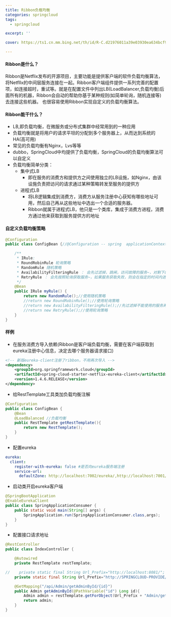 ```yaml
---
title: Ribbon负载均衡
categories: springcloud
tags:
  - springcloud

excerpt: ''

cover: https://ts1.cn.mm.bing.net/th/id/R-C.d21976011a39e03930ea634bcf9949a0?rik=J3TO%2fHI2l0DjwQ&riu=http%3a%2f%2fimage.qianye88.com%2fpic%2f50a86ca9519c5d51f894196d9d84cceb&ehk=9SJmQvzfm%2bHw5sqK2D8Jmi7fcHuHN5DBmMSWYw6%2bU%2fs%3d&risl=&pid=ImgRaw&r=0

---
```

#### Ribbon是什么？

Ribbon是Netflix发布的开源项目，主要功能是提供客户端的软件负载均衡算法，将NetflIx的中间层服务连接在一起。Ribbon客户端组件提供一系列完善的配置项，如连接超时，重试等。就是在配置文件中列出LB(LoadBalancer,负载均衡)后面所有的机器，Ribbon会自动的帮助你基于某种规则(如简单轮询，随机连接等) 去连接这些机器。 也很容易使用Ribbon实现自定义的负载均衡算法。

#### Ribbon能干什么？

- LB,即负载均衡，在微服务或分布式集群中经常用到的一种应用
- 负载均衡就是将用户的请求平坦的分配到多个服务器上，从而达到系统的HA(高可用)
- 常见的负载均衡有Nginx，Lvs等等
- dubbo，SpringCloud中均提供了负载均衡，SpringCloud的负载均衡算法可以自定义
- 负载均衡简单分类：
  - 集中式LB
    - 即在服务的消费方和提供方之间使用独立的LB设施，如Nginx，由该设施负责把访问的请求通过某种策略转发至服务的提供方
  - 进程式LB
    - 将LB逻辑集成到消费方，消费方从服务注册中心获知有哪些地址可用，然后自己再从这些地址中选出一个合适的服务器。
    - Ribbon就属于进程式LB，他只是一个类库，集成于消费方进程，消费方通过他来获取到服务提供方的地址

#### 自定义负载均衡策略

~~~java
@Configuration
public class ConfigBean {//@Configuration -- spring  applicationContext.xml

    /**
     * IRule:
     * RoundRobinRule 轮询策略
     * RandomRule 随机策略
     * AvailabilityFilteringRule ： 会先过滤掉，跳闸，访问故障的服务~，对剩下的进行轮询~
     * RetryRule ： 会先按照轮询获取服务~，如果服务获取失败，则会在指定的时间内进行，重试
     */
    @Bean
    public IRule myRule() {
        return new RandomRule();//使用随机策略
        //return new RoundRobinRule();//使用轮询策略
        //return new AvailabilityFilteringRule();//先过滤掉不能使用的服务再使用轮询策略
        //return new RetryRule();//使用轮询策略
    }
}

~~~

#### 样例

- 在服务消费方导入依赖(Ribbon是客户端负载均衡，需要在客户端获取到eureka注册中心信息，决定去哪个服务器请求接口)

```xml
<!-- 新版eureka-client注册了ribbon，不用再次导入 -->
<dependency>
    <groupId>org.springframework.cloud</groupId>
    <artifactId>spring-cloud-starter-netflix-eureka-client</artifactId>
    <version>1.4.6.RELEASE</version>
</dependency>
```

- 给RestTemplate工具类加负载均衡注解

~~~java
@Configuration
public class ConfigBean {
    @Bean
    @LoadBalanced //负载均衡
    public RestTemplate getRestTemplate(){
        return new RestTemplate();
    }
}
~~~

- 配置eureka

~~~yml
eureka:
  client:
    register-with-eureka: false #是否向eureka服务端注册
    service-url:
      defaultZone: http://localhost:7002/eureka/,http://localhost:7001/eureka #这里写eureka注册中心地址
~~~

- 启动类开启eureka客户端

~~~java
@SpringBootApplication
@EnableEurekaClient
public class SpringApplicationConsumer {
    public static void main(String[] args) {
        SpringApplication.run(SpringApplicationConsumer.class,args);
    }
}
~~~

- 配置接口请求地址

~~~java
@RestController
public class IndexController {

    @Autowired
    private RestTemplate restTemplate;

//    private static final String Url_Prefix="http://localhost:8081/";
    private static final String Url_Prefix="http://SPRINGCLOUD-PROVIDE/";//这里是服务提供方name(spring.application.name)

    @GetMapping("/api/Admin/getAdminById/{id}")
    public Admin getAdminById(@PathVariable("id") Long id){
        Admin admin = restTemplate.getForObject(Url_Prefix + "Admin/getAdminById/" + id, Admin.class);
        return admin;
    }
}
~~~


